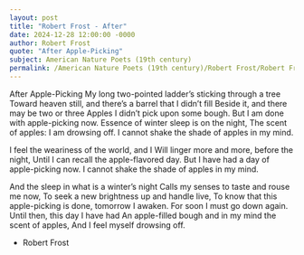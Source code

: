 ```yaml
---
layout: post
title: "Robert Frost - After"
date: 2024-12-28 12:00:00 -0000
author: Robert Frost
quote: "After Apple-Picking"
subject: American Nature Poets (19th century)
permalink: /American Nature Poets (19th century)/Robert Frost/Robert Frost - After
---
```


After Apple-Picking
My long two-pointed ladder’s sticking through a tree
Toward heaven still, and there’s a barrel that I didn’t fill
Beside it, and there may be two or three
Apples I didn’t pick upon some bough.
But I am done with apple-picking now.
Essence of winter sleep is on the night,
The scent of apples: I am drowsing off.
I cannot shake the shade of apples in my mind.

I feel the weariness of the world, and I
Will linger more and more, before the night,
Until I can recall the apple-flavored day.
But I have had a day of apple-picking now.
I cannot shake the shade of apples in my mind.

And the sleep in what is a winter’s night
Calls my senses to taste and rouse me now,
To seek a new brightness up and handle live,
To know that this apple-picking is done, tomorrow I awaken.
For soon I must go down again.
Until then, this day I have had
An apple-filled bough and in my mind the scent of apples,
And I feel myself drowsing off.

- Robert Frost
